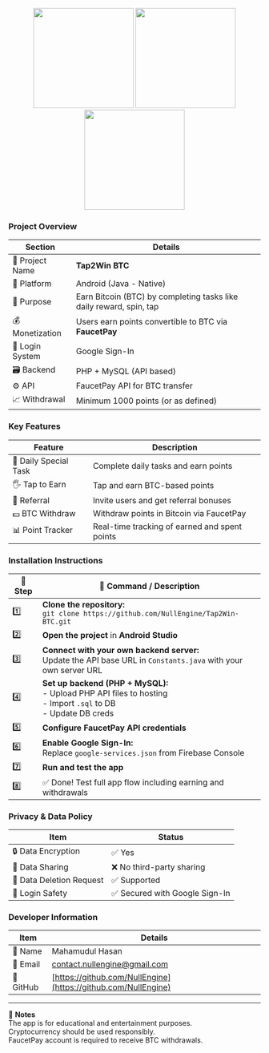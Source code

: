 <p align="center">
  <img src="https://github.com/user-attachments/assets/6a03aaaf-7c4c-447c-9561-ef7d748d5fd5" width="200"/>
  <img src="https://github.com/user-attachments/assets/342b2ccc-4570-4b2e-89d3-503194e203d4" width="200"/>
  <img src="https://github.com/user-attachments/assets/8af600c0-2cce-4f10-a81b-aafabd53d86d" width="200"/>
</p>

### Project Overview

| Section         | Details                                                             |
| --------------- | ------------------------------------------------------------------- |
| 🧾 Project Name     | **Tap2Win BTC**                                                    |
| 📱 Platform     | Android (Java - Native)                                             |
| 🎯 Purpose      | Earn Bitcoin (BTC) by completing tasks like daily reward, spin, tap |
| 💰 Monetization | Users earn points convertible to BTC via **FaucetPay**              |
| 🔐 Login System | Google Sign-In                                                      |
| 🗃️ Backend     | PHP + MySQL (API based)                                             |
| ⚙️ API          | FaucetPay API for BTC transfer                                      |
| 📈 Withdrawal   | Minimum 1000 points (or as defined)                                 |

### Key Features

| Feature               | Description                                   |
| --------------------- | --------------------------------------------- |
| 🎁 Daily Special Task | Complete daily tasks and earn points          |
| 🖐️ Tap to Earn       | Tap and earn BTC-based points                 |
| 👥 Referral           | Invite users and get referral bonuses         |
| 💵 BTC Withdraw       | Withdraw points in Bitcoin via FaucetPay      |
| 📊 Point Tracker      | Real-time tracking of earned and spent points |

### Installation Instructions

| 🔢 Step | 🧰 Command / Description                                                                                       |
| ------- | ------------------------------------------------------------------------------------------------------------ |
| 1️⃣     | **Clone the repository:**<br>`git clone https://github.com/NullEngine/Tap2Win-BTC.git`                           |
| 2️⃣     | **Open the project** in **Android Studio**                                                                     |
| 3️⃣     | **Connect with your own backend server:**<br>Update the API base URL in `Constants.java` with your own server URL |
| 4️⃣     | **Set up backend (PHP + MySQL):**<br>- Upload PHP API files to hosting<br>- Import `.sql` to DB<br>- Update DB creds |
| 5️⃣     | **Configure FaucetPay API credentials**                                                                        |
| 6️⃣     | **Enable Google Sign-In:**<br>Replace `google-services.json` from Firebase Console                             |
| 7️⃣     | **Run and test the app**                                                                                        |
| 8️⃣     | ✅ Done! Test full app flow including earning and withdrawals                                                   |

### Privacy & Data Policy

| Item                     | Status                        |
| ------------------------ | ----------------------------- |
| 🔒 Data Encryption       | ✅ Yes                         |
| 🔄 Data Sharing          | ❌ No third-party sharing      |
| 🧹 Data Deletion Request | ✅ Supported                   |
| 🔐 Login Safety          | ✅ Secured with Google Sign-In |

### Developer Information

| Item      | Details                                                        |
| --------- | -------------------------------------------------------------- |
| 👤 Name   | Mahamudul Hasan                                                |
| 📧 Email  | [contact.nullengine@gmail.com](mailto:NullEngine@gmail.com)            |
| 🔗 GitHub | [https://github.com/NullEngine](https://github.com/NullEngine) |

---

📢 **Notes**  
The app is for educational and entertainment purposes.  
Cryptocurrency should be used responsibly.  
FaucetPay account is required to receive BTC withdrawals.


